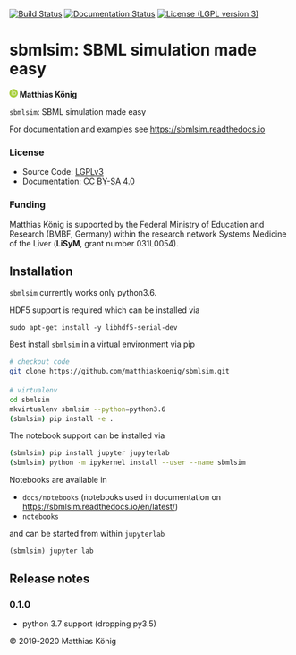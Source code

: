 
[![Build Status](https://travis-ci.org/matthiaskoenig/sbmlsim.svg?branch=develop)](https://travis-ci.org/matthiaskoenig/sbmlsim)
[![Documentation Status](https://readthedocs.org/projects/sbmlsim/badge/?version=latest)](https://sbmlsim.readthedocs.io/en/latest/)
[![License (LGPL version 3)](https://img.shields.io/badge/license-LGPLv3.0-blue.svg?style=flat-square)](http://opensource.org/licenses/LGPL-3.0)

<h1>sbmlsim: SBML simulation made easy</h1>
<b><a href="https://orcid.org/0000-0003-1725-179X" title="https://orcid.org/0000-0003-1725-179X"><img src="./docs/static/images/orcid.png" height="15"/></a> Matthias König</b>

`sbmlsim`: SBML simulation made easy

For documentation and examples see https://sbmlsim.readthedocs.io

### License
* Source Code: [LGPLv3](http://opensource.org/licenses/LGPL-3.0)
* Documentation: [CC BY-SA 4.0](http://creativecommons.org/licenses/by-sa/4.0/)

### Funding
Matthias König is supported by the Federal Ministry of Education and Research (BMBF, Germany)
within the research network Systems Medicine of the Liver (**LiSyM**, grant number 031L0054).

## Installation
`sbmlsim` currently works only python3.6.

HDF5 support is required which can be installed via
```
sudo apt-get install -y libhdf5-serial-dev
```

Best install `sbmlsim` in a virtual environment via pip
```bash
# checkout code
git clone https://github.com/matthiaskoenig/sbmlsim.git

# virtualenv
cd sbmlsim
mkvirtualenv sbmlsim --python=python3.6
(sbmlsim) pip install -e .
```
The notebook support can be installed via
```bash
(sbmlsim) pip install jupyter jupyterlab
(sbmlsim) python -m ipykernel install --user --name sbmlsim
```
Notebooks are available in
- `docs/notebooks` (notebooks used in documentation on https://sbmlsim.readthedocs.io/en/latest/)
- `notebooks`

and can be started from within `jupyterlab`
```
(sbmlsim) jupyter lab
```

## Release notes
### 0.1.0
* python 3.7 support (dropping py3.5)

&copy; 2019-2020 Matthias König
